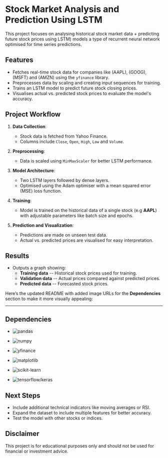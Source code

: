# Stock Market Analysis and Prediction Using LSTM

This project focuses on analysing historical stock market data + predicting future stock prices using LSTM) models a type of recurrent neural network optimised for time series predictions.

## Features
- Fetches real-time stock data for companies like (AAPL),  (GOOG),  (MSFT) and  (AMZN) using the `yfinance` library.
- Preprocesses data by scaling and creating input sequences for training.
- Trains an LSTM model to predict future stock closing prices.
- Visualises actual vs. predicted stock prices to evaluate the model's accuracy.

## Project Workflow
1. **Data Collection**:
   - Stock data is fetched from Yahoo Finance.
   - Columns include `Close`, `Open`, `High`, `Low` and `Volume`.

2. **Preprocessing**:
   - Data is scaled using `MinMaxScaler` for better LSTM performance.

3. **Model Architecture**:
   - Two LSTM layers followed by dense layers.
   - Optimised using the Adam optimiser with a mean squared error (MSE) loss function.

4. **Training**:
   - Model is trained on the historical data of a single stock (e.g **AAPL**) with adjustable parameters like batch size and epochs.

5. **Prediction and Visualization**:
   - Predictions are made on unseen test data.
   - Actual vs. predicted prices are visualised for easy interpretation.

## Results
- Outputs a graph showing:
  - **Training data** -- Historical stock prices used for training.
  - **Validation data** -- Actual prices compared against predicted prices.
  - **Predicted data** -- Forecasted stock prices.

Here’s the updated README with added image URLs for the **Dependencies** section to make it more visually appealing:

---

## Dependencies
- ![pandas](https://pandas.pydata.org/static/img/pandas.svg)  

- ![numpy](https://upload.wikimedia.org/wikipedia/commons/3/31/NumPy_logo_2020.svg)  

- ![yfinance](https://github.com/ranaroussi/yfinance/raw/main/resources/logo/yfinance_128.png)  

- ![matplotlib](https://matplotlib.org/stable/_static/images/logo2.svg)  

- ![scikit-learn](https://scikit-learn.org/stable/_static/scikit-learn-logo-small.png)  

- ![tensorflow/keras](https://upload.wikimedia.org/wikipedia/commons/a/ab/TensorFlow_logo.svg)  

## Next Steps
- Include additional technical indicators like moving averages or RSI.
- Expand the dataset to include multiple features for better accuracy.
- Test the model with other stocks or indices.

## Disclaimer
This project is for educational purposes only and should not be used for financial or investment advice.
